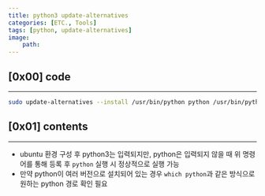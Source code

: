 ```yaml
---
title: python3 update-alternatives
categories: [ETC., Tools]
tags: [python, update-alternatives]
image:
    path: 
---
```


## [0x00] code
---
``` bash
sudo update-alternatives --install /usr/bin/python python /usr/bin/python3 1
```

## [0x01] contents
---
- ubuntu 환경 구성 후 python3는 입력되지만, python은 입력되지 않을 때 위 명령어를 통해 등록 후 `python` 실행 시 정상적으로 실행 가능
- 만약 python이 여러 버전으로 설치되어 있는 경우 `which python`과 같은 방식으로 원하는 python 경로 확인 필요

